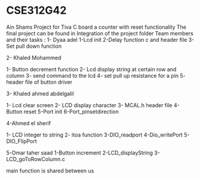 # CSE312G42
Ain Shams Project for Tiva C board  a counter with reset functionality
The final project can be found in Integration of the project folder 
Team members and their tasks :
1- Dyaa adel 
1-Lcd init 
2-Delay function c and header file 
3-Set pull down function 

2- Khaled Mohammed 

1- Button decrement function
2- Lcd display string at certain row and column
3- send command to the lcd
4- set pull up resistance for a pin
5- header file of button driver

3- Khaled ahmed abdelgalil 

1- Lcd clear screen 
2- LCD display character 
3- MCAL.h header  file
4-Button reset 
5-Port init 
6-Port_pinsetdirection

4-Ahmed el sherif 

1- LCD integer to string
2- itoa function 
3-DIO_readport 
4-Dio_writePort 
5- DIO_FlipPort

5-Omar taher saad 
1-Button increment
2-LCD_displayString
3-LCD_goToRowColumn.c

main function is shared between us 
